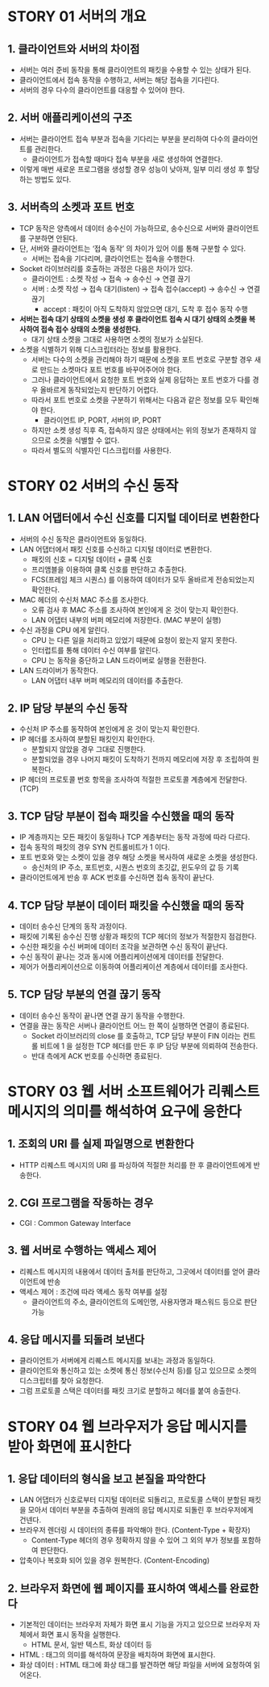 # STORY 01 서버의 개요

## 1. 클라이언트와 서버의 차이점

- 서버는 여러 준비 동작을 통해 클라이언트의 패킷을 수용할 수 있는 상태가 된다.
- 클라이언트에서 접속 동작을 수행하고, 서버는 해당 접속을 기다린다.
- 서버의 경우 다수의 클라이언트를 대응할 수 있어야 한다.

## 2. 서버 애플리케이션의 구조

- 서버는 클라이언트 접속 부분과 접속을 기다리는 부분을 분리하여 다수의 클라이언트를 관리한다.
    - 클라이언트가 접속할 때마다 접속 부분을 새로 생성하여 연결한다.
- 이렇게 매번 새로운 프로그램을 생성할 경우 성능이 낮아져, 일부 미리 생성 후 할당하는 방법도 있다.

## 3. 서버측의 소켓과 포트 번호

- TCP 동작은 양측에서 데이터 송수신이 가능하므로, 송수신으로 서버와 클라이언트를 구분하면 안된다.
- 단, 서버와 클라이언트는 ‘접속 동작’ 의 차이가 있어 이를 통해 구분할 수 있다.
    - 서버는 접속을 기다리며, 클라이언트는 접속을 수행한다.
- Socket 라이브러리를 호출하는 과정은 다음은 차이가 있다.
    - 클라이언트 : 소켓 작성 → 접속 → 송수신 → 연결 끊기
    - 서버 : 소켓 작성 → 접속 대기(listen) → 접속 접수(accept) → 송수신 → 연결 끊기
        - accept : 패킷이 아직 도착하지 않았으면 대기, 도착 후 접수 동작 수행
- **서버는 접속 대기 상태의 소켓을 생성 후 클라이언트 접속 시 대기 상태의 소켓을 복사하여 접속 접수 상태의 소켓을 생성한다.**
    - 대기 상태 소켓을 그대로 사용하면 소켓의 정보가 소실된다.
- 소켓을 식별하기 위해 디스크립터라는 정보를 활용한다.
    - 서버는 다수의 소켓을 관리해야 하기 때문에 소켓을 포트 번호로 구분할 경우 새로 만드는 소켓마다 포트 번호를 바꾸어주어야 한다.
    - 그러나 클라이언트에서 요청한 포트 번호와 실제 응답하는 포트 번호가 다를 경우 올바르게 동작되었는지 판단하기 어렵다.
    - 따라서 포트 번호로 소켓을 구분하기 위해서는 다음과 같은 정보를 모두 확인해야 한다.
        - 클라이언트 IP, PORT, 서버의 IP, PORT
    - 하지만 소켓 생성 직후 즉, 접속하지 않은 상태에서는 위의 정보가 존재하지 않으므로 소켓을 식별할 수 없다.
    - 따라서 별도의 식별자인 디스크립터를 사용한다.

# STORY 02 서버의 수신 동작

## 1. LAN 어댑터에서 수신 신호를 디지털 데이터로 변환한다

- 서버의 수신 동작은 클라이언트와 동일하다.
- LAN 어댑터에서 패킷 신호를 수신하고 디지털 데이터로 변환한다.
    - 패킷의 신호 = 디지털 데이터 + 클록 신호
    - 프리앰블을 이용하여 클록 신호를 판단하고 추출한다.
    - FCS(프레임 체크 시퀀스) 를 이용하여 데이터가 모두 올바르게 전송되었는지 확인한다.
- MAC 헤더의 수신처 MAC 주소를 조사한다.
    - 오류 검사 후 MAC 주소를 조사하여 본인에게 온 것이 맞는지 확인한다.
    - LAN 어댑터 내부의 버퍼 메모리에 저장한다. (MAC 부분이 실행)
- 수신 과정을 CPU 에게 알린다.
    - CPU 는 다른 일을 처리하고 있었기 때문에 요청이 왔는지 알지 못한다.
    - 인터럽트를 통해 데이터 수신 여부를 알린다.
    - CPU 는 동작을 중단하고 LAN 드라이버로 실행을 전환한다.
- LAN 드라이버가 동작한다.
    - LAN 어댑터 내부 버퍼 메모리의 데이터를 추출한다.

## 2. IP 담당 부분의 수신 동작

- 수신처 IP 주소를 동작하여 본인에게 온 것이 맞는지 확인한다.
- IP 헤더를 조사하여 분할된 패킷인지 확인한다.
    - 분할되지 않았을 경우 그대로 진행한다.
    - 분할되었을 경우 나머지 패킷이 도착하기 전까지 메모리에 저장 후 조립하여 원복한다.
- IP 헤더의 프로토콜 번호 항목을 조사하여 적절한 프로토콜 계층에게 전달한다. (TCP)

## 3. TCP 담당 부분이 접속 패킷을 수신했을 때의 동작

- IP 계층까지는 모든 패킷이 동일하나 TCP 계층부터는 동작 과정에 따라 다르다.
- 접속 동작의 패킷의 경우 SYN 컨트롤비트가 1 이다.
- 포트 번호와 맞는 소켓이 있을 경우 해당 소켓을 복사하여 새로운 소켓을 생성한다.
    - 송신처의 IP 주소, 포트번호, 시퀀스 번호의 초깃값, 윈도우의 값 등 기록
- 클라이언트에게 반송 후 ACK 번호를 수신하면 접속 동작이 끝난다.

## 4. TCP 담당 부분이 데이터 패킷을 수신했을 때의 동작

- 데이터 송수신 단계의 동작 과정이다.
- 패킷에 기록된 송수신 진행 상황과 패킷의 TCP 헤더의 정보가 적절한지 점검한다.
- 수신한 패킷을 수신 버퍼에 데이터 조각을 보관하면 수신 동작이 끝난다.
- 수신 동작이 끝나는 것과 동시에 어플리케이션에게 데이터를 전달한다.
- 제어가 어플리케이션으로 이동하여 어플리케이션 계층에서 데이터를 조사한다.

## 5. TCP 담당 부분의 연결 끊기 동작

- 데이터 송수신 동작이 끝나면 연결 끊기 동작을 수행한다.
- 연결을 끊는 동작은 서버나 클라이언트 어느 한 쪽이 실행하면 연결이 종료된다.
    - Socket 라이브러리의 close 를 호출하고, TCP 담당 부분이 FIN 이라는 컨트롤 비트에 1 을 설정한 TCP 헤더를 만든 후 IP 담당 부분에 의뢰하여 전송한다.
    - 반대 측에게 ACK 번호를 수신하면 종료된다.

# STORY 03 웹 서버 소프트웨어가 리퀘스트 메시지의 의미를 해석하여 요구에 응한다

## 1. 조회의 URI 를 실제 파일명으로 변환한다

- HTTP 리퀘스트 메시지의 URI 를 파싱하여 적절한 처리를 한 후 클라이언트에게 반송한다.

## 2. CGI 프로그램을 작동하는 경우

- CGI : Common Gateway Interface

## 3. 웹 서버로 수행하는 액세스 제어

- 리퀘스트 메시지의 내용에서 데이터 출처를 판단하고, 그곳에서 데이터를 얻어 클라이언트에 반송
- 액세스 제어 : 조건에 따라 액세스 동작 여부를 설정
  - 클라이언트의 주소, 클라이언트의 도메인명, 사용자명과 패스워드 등으로 판단 가능

## 4. 응답 메시지를 되돌려 보낸다

- 클라이언트가 서버에게 리퀘스트 메시지를 보내는 과정과 동일하다.
- 클라이언트와 통신하고 있는 소켓에 통신 정보(수신처 등)를 담고 있으므로 소켓의 디스크립터를 찾아 요청한다.
- 그럼 프로토콜 스택은 데이터를 패킷 크기로 분할하고 헤더를 붙여 송출한다.

# STORY 04 웹 브라우저가 응답 메시지를 받아 화면에 표시한다

## 1. 응답 데이터의 형식을 보고 본질을 파악한다

- LAN 어댑터가 신호로부터 디지털 데이터로 되돌리고, 프로토콜 스택이 분할된 패킷을 모아서 데이터 부분을 추출하여 원래의 응답 메시지로 되돌린 후 브라우저에게 건넨다.
- 브라우저 렌더링 시 데이터의 종류를 파악해야 한다. (Content-Type + 확장자)
  - Content-Type 헤더의 경우 정확하지 않을 수 있어 그 외의 부가 정보를 포함하여 판단한다.
- 압축이나 복호화 되어 있을 경우 원복한다. (Content-Encoding)

## 2. 브라우저 화면에 웹 페이지를 표시하여 액세스를 완료한다

- 기본적인 데이터는 브라우저 자체가 화면 표시 기능을 가지고 있으므로 브라우저 자체에서 화면 표시 동작을 실행한다.
  - HTML 문서, 일반 텍스트, 화상 데이터 등
- HTML : 태그의 의미를 해석하여 문장을 배치하며 화면에 표시한다.
- 화상 데이터 : HTML 태그에 화상 태그를 발견하면 해당 파일을 서버에 요청하여 읽어온다.
